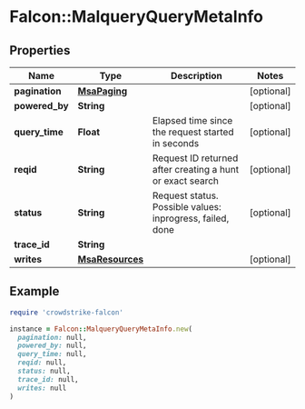 # Falcon::MalqueryQueryMetaInfo

## Properties

| Name | Type | Description | Notes |
| ---- | ---- | ----------- | ----- |
| **pagination** | [**MsaPaging**](MsaPaging.md) |  | [optional] |
| **powered_by** | **String** |  | [optional] |
| **query_time** | **Float** | Elapsed time since the request started in seconds | [optional] |
| **reqid** | **String** | Request ID returned after creating a hunt or exact search | [optional] |
| **status** | **String** | Request status. Possible values: inprogress, failed, done | [optional] |
| **trace_id** | **String** |  |  |
| **writes** | [**MsaResources**](MsaResources.md) |  | [optional] |

## Example

```ruby
require 'crowdstrike-falcon'

instance = Falcon::MalqueryQueryMetaInfo.new(
  pagination: null,
  powered_by: null,
  query_time: null,
  reqid: null,
  status: null,
  trace_id: null,
  writes: null
)
```

